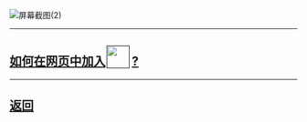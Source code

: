 
![屏幕截图(2)](https://user-images.githubusercontent.com/89624840/131201879-011cbc9b-bba9-4acc-9d3a-2e7141787f9b.png)

<head>
<style type="text/css">
    .a {
        margin-inline: 2px 4px;
        width: 40px;
        height: 40px;
        vertical-align: text-bottom;
    }
</style>
</head>

---

## [如何在网页中加入<img xmlns:html="http://www.w3.org/1999/xhtml" src="https://zlc1003.github.io/apple.svg" data-l10n-name="a" class="a">?]()

---

## [返回](https://zlc1003.github.io/zero/b/b.html)
